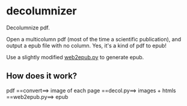 decolumnizer
============

Decolumnize pdf.

Open a multicolumn pdf (most of the time a scientific publication), and output a epub file with no column. Yes, it's a kind of pdf to epub!



Use a slightly modified [web2epub.py](https://github.com/rupeshk/web2epub) to generate epub.



How does it work?
-----------------

pdf ==convert==> image of each page ==decol.py==> images + htmls ==web2epub.py==> epub

